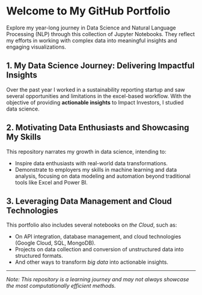 # Welcome to My GitHub Portfolio

Explore my year-long journey in Data Science and Natural Language Processing (NLP) through this collection of Jupyter Notebooks. They reflect my efforts in working with complex data into meaningful insights and engaging visualizations.

## 1. My Data Science Journey: Delivering Impactful Insights

Over the past year I worked in a sustainability reporting startup and saw several opportunities and limitations in the excel-based workflow.  With the objective of providing **actionable insights** to Impact Investors, I studied data science.

## 2. Motivating Data Enthusiasts and Showcasing My Skills

This repository narrates my growth in data science, intending to:

- Inspire data enthusiasts with real-world data transformations.
- Demonstrate to employers my skills in machine learning and data analysis, focusing on data modeling and automation beyond traditional tools like Excel and Power BI. 

## 3. Leveraging Data Management and Cloud Technologies

This portfolio also includes several notebooks on *the Cloud*, such as: 

- On API integration, database management, and cloud technologies (Google Cloud, SQL, MongoDB).
- Projects on data collection and conversion of unstructured data into structured formats.
- And other ways to transform *big data* into actionable insights.

---

*Note: This repository is a learning journey and may not always showcase the most computationally efficient methods.*